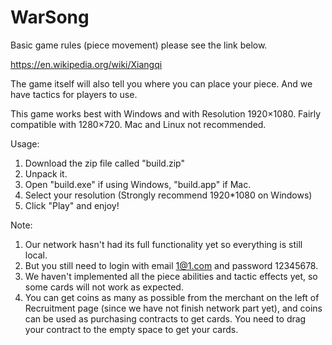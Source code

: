 # WarSong

Basic game rules (piece movement) please see the link below. 

https://en.wikipedia.org/wiki/Xiangqi

The game itself will also tell you where you can place your piece. And we have tactics for players to use.

This game works best with Windows and with Resolution 1920×1080. Fairly compatible with 1280×720.
Mac and Linux not recommended.

Usage:
1. Download the zip file called "build.zip"
2. Unpack it.
3. Open "build.exe" if using Windows, "build.app" if Mac.
4. Select your resolution (Strongly recommend 1920*1080 on Windows)
5. Click "Play" and enjoy!

Note:
1. Our network hasn't had its full functionality yet so everything is still local.
2. But you still need to login with email 1@1.com and password 12345678.
3. We haven't implemented all the piece abilities and tactic effects yet, so some cards will not work as expected.
4. You can get coins as many as possible from the merchant on the left of Recruitment page (since we have not finish network part yet), and coins can be used as purchasing contracts to get cards. You need to drag your contract to the empty space to get your cards.
